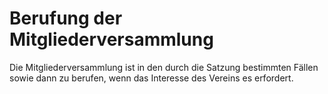# Berufung der Mitgliederversammlung

Die Mitgliederversammlung ist in den durch die Satzung bestimmten Fällen sowie dann zu berufen, wenn das Interesse des Vereins es erfordert.